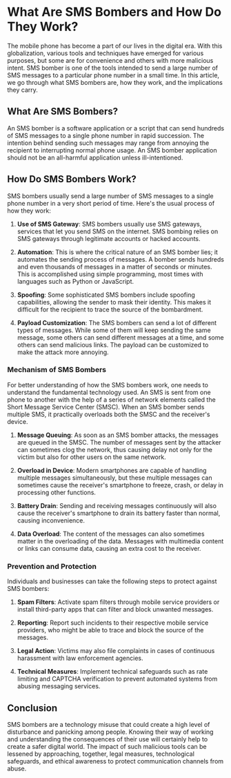 # What Are SMS Bombers and How Do They Work?

The mobile phone has become a part of our lives in the digital era. With this globalization, various tools and techniques have emerged for various purposes, but some are for convenience and others with more malicious intent. SMS bomber is one of the tools intended to send a large number of SMS messages to a particular phone number in a small time. In this article, we go through what SMS bombers are, how they work, and the implications they carry.

## What Are SMS Bombers?

An SMS bomber is a software application or a script that can send hundreds of SMS messages to a single phone number in rapid succession. The intention behind sending such messages may range from annoying the recipient to interrupting normal phone usage. An SMS bomber application should not be an all-harmful application unless ill-intentioned.

## How Do SMS Bombers Work?

SMS bombers usually send a large number of SMS messages to a single phone number in a very short period of time. Here's the usual process of how they work:

1. **Use of SMS Gateway**: SMS bombers usually use SMS gateways, services that let you send SMS on the internet. SMS bombing relies on SMS gateways through legitimate accounts or hacked accounts.

2. **Automation**: This is where the critical nature of an SMS bomber lies; it automates the sending process of messages. A bomber sends hundreds and even thousands of messages in a matter of seconds or minutes. This is accomplished using simple programming, most times with languages such as Python or JavaScript.

3. **Spoofing**: Some sophisticated SMS bombers include spoofing capabilities, allowing the sender to mask their identity. This makes it difficult for the recipient to trace the source of the bombardment.

4. **Payload Customization**: The SMS bombers can send a lot of different types of messages. While some of them will keep sending the same message, some others can send different messages at a time, and some others can send malicious links. The payload can be customized to make the attack more annoying.

### Mechanism of SMS Bombers

For better understanding of how the SMS bombers work, one needs to understand the fundamental technology used. An SMS is sent from one phone to another with the help of a series of network elements called the Short Message Service Center (SMSC). When an SMS bomber sends multiple SMS, it practically overloads both the SMSC and the receiver's device.

1. **Message Queuing**: As soon as an SMS bomber attacks, the messages are queued in the SMSC. The number of messages sent by the attacker can sometimes clog the network, thus causing delay not only for the victim but also for other users on the same network.

2. **Overload in Device**: Modern smartphones are capable of handling multiple messages simultaneously, but these multiple messages can sometimes cause the receiver's smartphone to freeze, crash, or delay in processing other functions.

3. **Battery Drain**: Sending and receiving messages continuously will also cause the receiver's smartphone to drain its battery faster than normal, causing inconvenience.

4. **Data Overload**: The content of the messages can also sometimes matter in the overloading of the data. Messages with multimedia content or links can consume data, causing an extra cost to the receiver.

### Prevention and Protection

Individuals and businesses can take the following steps to protect against SMS bombers:

1. **Spam Filters**: Activate spam filters through mobile service providers or install third-party apps that can filter and block unwanted messages.

2. **Reporting**: Report such incidents to their respective mobile service providers, who might be able to trace and block the source of the messages.

3. **Legal Action**: Victims may also file complaints in cases of continuous harassment with law enforcement agencies.

4. **Technical Measures**: Implement technical safeguards such as rate limiting and CAPTCHA verification to prevent automated systems from abusing messaging services.

## Conclusion

SMS bombers are a technology misuse that could create a high level of disturbance and panicking among people. Knowing their way of working and understanding the consequences of their use will certainly help to create a safer digital world. The impact of such malicious tools can be lessened by approaching, together, legal measures, technological safeguards, and ethical awareness to protect communication channels from abuse.
